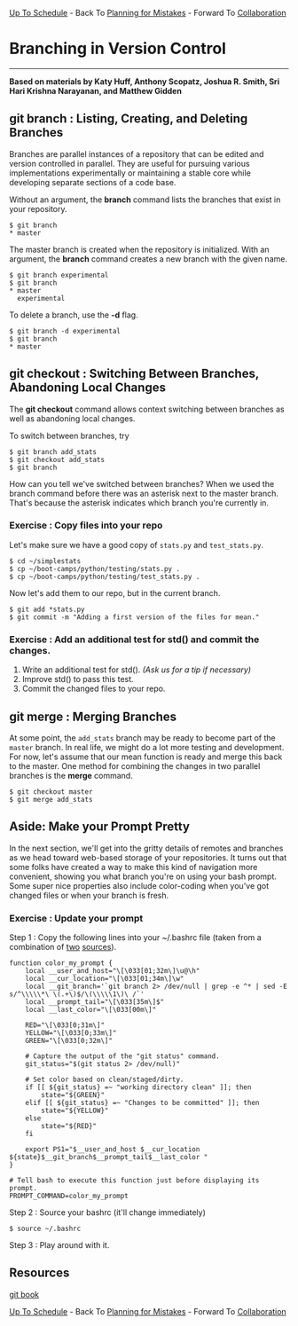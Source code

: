 [Up To Schedule](../../../README.md) - Back To [Planning for Mistakes](../../../python/testing) - Forward To [Collaboration](../remote)

# Branching in Version Control
----

**Based on materials by Katy Huff, Anthony Scopatz, Joshua R. Smith, Sri 
Hari Krishna Narayanan, and Matthew Gidden**

    
## git branch : Listing, Creating, and Deleting Branches

Branches are parallel instances of a repository that can be edited and
version controlled in parallel. They are useful for pursuing various
implementations experimentally or maintaining a stable core while
developing separate sections of a code base.

Without an argument, the **branch** command lists the branches that
exist in your repository.

    $ git branch
    * master

The master branch is created when the repository is initialized. With an
argument, the **branch** command creates a new branch with the given
name.

    $ git branch experimental
    $ git branch
    * master
      experimental

To delete a branch, use the **-d** flag.

    $ git branch -d experimental
    $ git branch
    * master

## git checkout : Switching Between Branches, Abandoning Local Changes

The **git checkout** command allows context switching between branches
as well as abandoning local changes.

To switch between branches, try

    $ git branch add_stats
    $ git checkout add_stats
    $ git branch

How can you tell we've switched between branches? When we used the
branch command before there was an asterisk next to the master branch.
That's because the asterisk indicates which branch you're currently in.

### Exercise : Copy files into your repo

Let's make sure we have a good copy of `stats.py` and `test_stats.py`.

```
$ cd ~/simplestats
$ cp ~/boot-camps/python/testing/stats.py .
$ cp ~/boot-camps/python/testing/test_stats.py .
```

Now let's add them to our repo, but in the current branch.

```
$ git add *stats.py
$ git commit -m "Adding a first version of the files for mean."
```

### Exercise : Add an additional test for std() and commit the changes.

1. Write an additional test for std().  *(Ask us for a tip if necessary)*
2. Improve std() to pass this test.
3. Commit the changed files to your repo.

## git merge : Merging Branches

At some point, the `add_stats` branch may be ready to become part of
the `master` branch.  In real life, we might do a lot more testing and
development.  For now, let's assume that our mean function is ready
and merge this back to the master.  One method for combining the
changes in two parallel branches is the **merge** command.

```
$ git checkout master
$ git merge add_stats
```

## Aside: Make your Prompt Pretty

In the next section, we'll get into the gritty details of remotes and branches
as we head toward web-based storage of your repositories. It turns out that some
folks have created a way to make this kind of navigation more convenient,
showing you what branch you're on using your bash prompt. Some super nice
properties also include color-coding when you've got changed files or when your
branch is fresh.

### Exercise : Update your prompt

Step 1 : Copy the following lines into your ~/.bashrc file (taken from a
combination of [two](http://stackoverflow.com/a/6086978)
[sources](https://gist.github.com/woods/31967)).

```
function color_my_prompt {
    local __user_and_host="\[\033[01;32m\]\u@\h"
    local __cur_location="\[\033[01;34m\]\w"
    local __git_branch='`git branch 2> /dev/null | grep -e ^* | sed -E  s/^\\\\\*\ \(.+\)$/\(\\\\\1\)\ /`'
    local __prompt_tail="\[\033[35m\]$"
    local __last_color="\[\033[00m\]"

    RED="\[\033[0;31m\]"
    YELLOW="\[\033[0;33m\]"
    GREEN="\[\033[0;32m\]"

    # Capture the output of the "git status" command.                                                                                               
    git_status="$(git status 2> /dev/null)"

    # Set color based on clean/staged/dirty.                                                                                                           
    if [[ ${git_status} =~ "working directory clean" ]]; then
        state="${GREEN}"
    elif [[ ${git_status} =~ "Changes to be committed" ]]; then
        state="${YELLOW}"
    else
        state="${RED}"
    fi

    export PS1="$__user_and_host $__cur_location ${state}$__git_branch$__prompt_tail$__last_color "
}

# Tell bash to execute this function just before displaying its prompt.                                                                              
PROMPT_COMMAND=color_my_prompt
```

Step 2 : Source your bashrc (it'll change immediately)

    $ source ~/.bashrc

Step 3 : Play around with it.

## Resources

[git book](http://git-scm.com/book)

[Up To Schedule](../../../README.md) - Back To [Planning for Mistakes](../../../python/testing) - Forward To [Collaboration](../remote)

